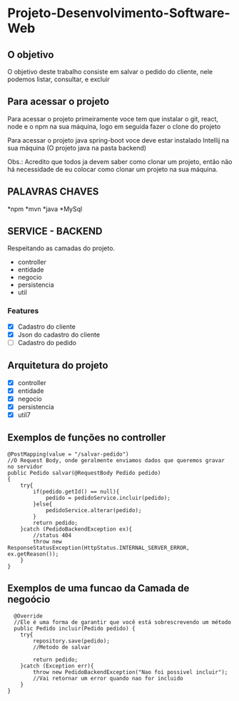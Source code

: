 # Projeto-Desenvolvimento-Software-Web

## O objetivo ##

<p> O objetivo deste trabalho consiste em salvar o pedido do cliente, nele podemos listar, consultar, e excluir </p>

## Para acessar o projeto ##

<p> Para acessar o projeto primeiramente voce tem que instalar o git, react, node e o npm na sua máquina, logo em seguida fazer o clone do projeto </p>

<p> Para acessar o projeto java spring-boot voce deve estar instalado Intellij na sua máquina (O projeto java na pasta backend) </p>

Obs.: Acredito que todos ja devem saber como clonar um projeto, então não há necessidade de eu colocar como clonar um projeto na sua máquina.

## PALAVRAS CHAVES 

*npm
*mvn
*java
*MySql

<!-- PROJETO CONTEUDO -->
## SERVICE - BACKEND ##

<p>Respeitando as camadas do projeto. </p>

  - controller
  - entidade
  - negocio
  - persistencia
  - util
  
 ### Features
 
- [x] Cadastro do cliente
- [x] Json do cadastro do cliente
- [ ] Cadastro do pedido

## Arquitetura do projeto
- [x] controller
- [x] entidade
- [x] negocio
- [x] persistencia
- [x] util7

## Exemplos de funções no controller

    @PostMapping(value = "/salvar-pedido")
    //O Request Body, onde geralmente enviamos dados que queremos gravar no servidor
    public Pedido salvar(@RequestBody Pedido pedido)
    {
        try{
            if(pedido.getId() == null){
                pedido = pedidoService.incluir(pedido);
            }else{
                pedidoService.alterar(pedido);
            }
            return pedido;
        }catch (PedidoBackendException ex){
            //status 404
            throw new ResponseStatusException(HttpStatus.INTERNAL_SERVER_ERROR, ex.getReason());
        }
    }

## Exemplos de uma funcao da Camada de negoócio

      @Override
      //Ele é uma forma de garantir que você está sobrescrevendo um método
      public Pedido incluir(Pedido pedido) {
        try{
            repository.save(pedido);
            //Metodo de salvar

            return pedido;
        }catch (Exception err){
            throw new PedidoBackendException("Nao foi possivel incluir");
            //Vai retornar um error quando nao for incluido
        }
    }


  
